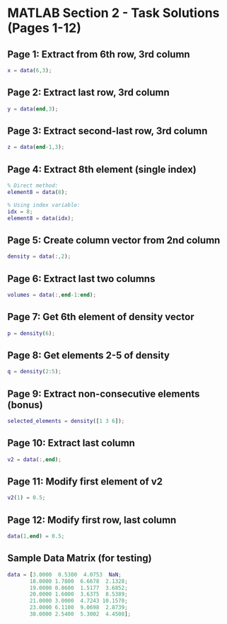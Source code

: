 # MATLAB Section 2 - Task Solutions (Pages 1-12)

## Page 1: Extract from 6th row, 3rd column
```matlab
x = data(6,3);
```

## Page 2: Extract last row, 3rd column
```matlab
y = data(end,3);
```

## Page 3: Extract second-last row, 3rd column
```matlab
z = data(end-1,3);
```

## Page 4: Extract 8th element (single index)
```matlab
% Direct method:
element8 = data(8);

% Using index variable:
idx = 8;
element8 = data(idx);
```

## Page 5: Create column vector from 2nd column
```matlab
density = data(:,2);
```

## Page 6: Extract last two columns
```matlab
volumes = data(:,end-1:end);
```

## Page 7: Get 6th element of density vector
```matlab
p = density(6);
```

## Page 8: Get elements 2-5 of density
```matlab
q = density(2:5);
```

## Page 9: Extract non-consecutive elements (bonus)
```matlab
selected_elements = density([1 3 6]);
```

## Page 10: Extract last column
```matlab
v2 = data(:,end);
```

## Page 11: Modify first element of v2
```matlab
v2(1) = 0.5;
```

## Page 12: Modify first row, last column
```matlab
data(1,end) = 0.5;
```

## Sample Data Matrix (for testing)
```matlab
data = [3.0000  0.5300  4.0753  NaN;
       18.0000 1.7800  6.6678  2.1328;
       19.0000 0.8600  1.5177  3.6852;
       20.0000 1.6000  3.6375  8.5389;
       21.0000 3.0000  4.7243 10.1570;
       23.0000 6.1100  9.0698  2.8739;
       38.0000 2.5400  5.3002  4.4508];
```
